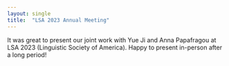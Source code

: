 ```yaml
---
layout: single
title:  "LSA 2023 Annual Meeting"
---
```


It was great to present our joint work with Yue Ji and Anna Papafragou at LSA 2023 (Linguistic Society of America). Happy to present in-person after a long period! 